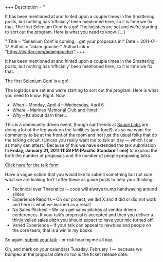 +++
Description = "<p>It has been mentioned at and hinted upon a couple times in the Smattering posts, but nothing has ‘officially’ been mentioned here, so it is time we fix that. The first Selenium Conf is a go! The logistics are set and we’re starting to sort out the program. Here is what you need to know. […]</p>"
Title = "Selenium Conf is coming… get your proposals in!"
Date = 2011-01-17
Author = "adam goucher"
AuthorLink = "https://twitter.com/adamgoucher"
+++

<p>It has been mentioned at and hinted upon a couple times in the Smattering posts, but nothing has &#8216;officially&#8217; been mentioned here, so it is time we fix that.</p>
<p>The first <a href="http://seleniumconf.org">Selenium Conf</a> is a go!</p>
<p>The logistics are set and we&#8217;re starting to sort out the program. Here is what you need to know. Right. Now.</p>
<ul>
<li><em>When</em> &#8211; Monday, April 4 &#8211; Wednesday, April 6</li>
<li><em>Where</em> &#8211; <a href="http://www.marineclub.com/">Marines Memorial Club and Hotel</a></li>
<li><em>Why</em> &#8211; Its about darn time&#8230;</li>
</ul>
<p>This is a community driven event, though our friends at <a href="http://saucelabs.com">Sauce Labs</a> are doing a lot of the leg work on the facilities (and food!), as so we want the community to be at the front of the room and not just the usual folks that do the talking circuit. (Unless you really want me to talk all day &#8212; which I can as many can attest.) Because of this we have extended the talk submission to <strong>Friday, January 21, 2011 11:59 PM (Pacific Standard Time)</strong> to expand the both the number of proposals and the number of people proposing talks.</p>
<p><a href="https://spreadsheets1.google.com/a/saucelabs.com/viewform?formkey=dFlhX2J2cEd1UXBWaEdqeWRnX3F2MXc6MQ&amp;ndplr=1">Click here for the talk form</a></p>
<p>Have a vague notion that you would like to submit something but not sure what we are looking for? I offer these as guide posts to help your thinking:</p>
<ul>
<li>Technical over Theoretical &#8211; code will always trump handwaving around slides</li>
<li>Experience Reports &#8211; On our project, we did X and it did or did not work and here is what we learned as a result</li>
<li>No Sales Pitches! &#8211; We can get sales pitches at vendor driven conferences. If your talk&#8217;s proposal is accepted and then you deliver a thinly veiled sales pitch you should expect to have your mic turned off.</li>
<li>Varied Experience &#8211; If your talk can appeal to newbies and people on the core team, that is a win in my books</li>
</ul>
<p>So again, <a href="https://spreadsheets1.google.com/a/saucelabs.com/viewform?formkey=dFlhX2J2cEd1UXBWaEdqeWRnX3F2MXc6MQ&amp;ndplr=1">submit your talk</a> &#8211; or risk hearing me all day.</p>
<p>Oh, and mark on your calendars Tuesday, February 1 &#8212; because we bumped at the proposal date so too is the ticket release date.</p>

